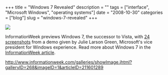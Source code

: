 +++
title = "Windows 7 Revealed"
description = ""
tags = ["interface", "Microsoft Windows", "operating systems"]
date = "2008-10-30"
categories = ["blog"]
slug = "windows-7-revealed"
+++



  <div class="notebook-screenshot"><a href="http://www.informationweek.com/galleries/showImage.jhtml?galleryID=268&amp;imageID=1&amp;articleID=211601289"><img src="//media.konigi.com/notebook/infoweek-windows-7.jpg" class="notebook-image" /></a></div><p>InformationWeek previews Windows 7, the successor to Vista, with <a href="http://www.informationweek.com/galleries/showImage.jhtml?galleryID=268&amp;imageID=1&amp;articleID=211601289">24 screenshots</a> from a demo given by Julie Larson Green, Microsoft's vice president for Windows experience. Read more about Windows 7 in the <a href="http://www.informationweek.com/news/windows/operatingsystems/showArticle.jhtml?articleID=211601289">InformationWeek article</a>.</p>
    
  <a href="http://www.informationweek.com/galleries/showImage.jhtml?galleryID=268&amp;imageID=1&amp;articleID=211601289">http://www.informationweek.com/galleries/showImage.jhtml?galleryID=268&imageID=1&articleID=211601289</a>
